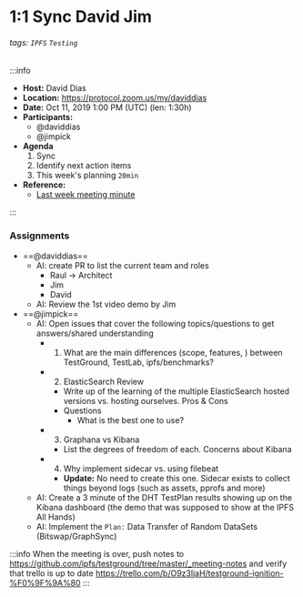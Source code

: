# 1:1 Sync David Jim

###### tags: `IPFS` `Testing`

:::info
- **Host:** David Dias
- **Location:** https://protocol.zoom.us/my/daviddias
- **Date:** Oct 11, 2019 1:00 PM (UTC) (len: 1:30h)
- **Participants:**
    - @daviddias
    - @jimpick
- **Agenda**
  1. Sync
  2. Identify next action items
  3. This week's planning `20min`
- **Reference:** 
  - [Last week meeting minute](/s/template-meeting-note)
  
:::

### Assignments

- ==@daviddias==
  - AI: create PR to list the current team and roles 
    - Raul -> Architect 
    - Jim
    - David
  - AI: Review the 1st video demo by Jim
- ==@jimpick==
  - AI: Open issues that cover the following topics/questions to get answers/shared understanding
    - 1) What are the main differences (scope, features, ) between TestGround, TestLab, ipfs/benchmarks?
    - 2) ElasticSearch Review
      - Write up of the learning of the multiple ElasticSearch hosted versions vs. hosting ourselves. Pros & Cons
      - Questions
        - What is the best one to use?
    - 3) Graphana vs Kibana
      - List the degrees of freedom of each. Concerns about Kibana
    - 4) Why implement sidecar vs. using filebeat
      - **Update:** No need to create this one. Sidecar exists to collect things beyond logs (such as assets, pprofs and more)
  - AI: Create a 3 minute of the DHT TestPlan results showing up on the Kibana dashboard (the demo that was supposed to show at the IPFS All Hands)
  - AI: Implement the `Plan:` Data Transfer of Random DataSets (Bitswap/GraphSync)


:::info
When the meeting is over, push notes to https://github.com/ipfs/testground/tree/master/_meeting-notes and verify that trello is up to date https://trello.com/b/O9z3ljaH/testground-ignition-%F0%9F%9A%80
:::
